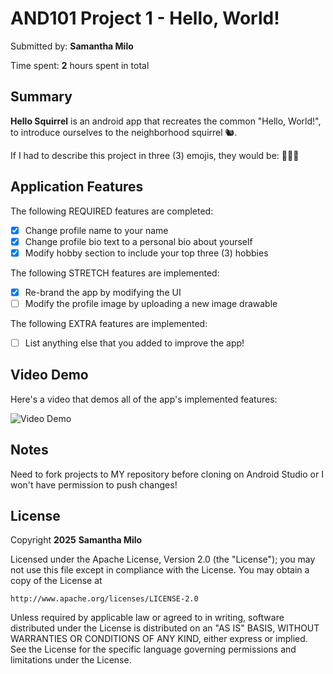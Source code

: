 <!-- (This is a comment) INSTRUCTIONS: Go through this page and fill out any **bolded** entries with their correct values.-->

# AND101 Project 1 - Hello, World!

Submitted by: **Samantha Milo**

Time spent: **2** hours spent in total

## Summary

**Hello Squirrel** is an android app that recreates the common "Hello, World!", to introduce ourselves to the neighborhood squirrel 🐿. 

If I had to describe this project in three (3) emojis, they would be: **😬😭🎯**

## Application Features

<!-- (This is a comment) Please be sure to change the [ ] to [x] for any features you completed.  If a feature is not checked [x], you might miss the points for that item! -->

The following REQUIRED features are completed:

- [X] Change profile name to your name
- [X] Change profile bio text to a personal bio about yourself
- [X] Modify hobby section to include your top three (3) hobbies

The following STRETCH features are implemented:

- [X] Re-brand the app by modifying the UI
- [ ] Modify the profile image by uploading a new image drawable

The following EXTRA features are implemented:

- [ ] List anything else that you added to improve the app!

## Video Demo

Here's a video that demos all of the app's implemented features:

<img src='https://www.loom.com/share/52fb72bd433f47caa2ee27b49a0a33bb?sid=a8036cb0-95b9-427e-adf5-5bdd2a7db0bf' title='Video Demo' width='' alt='Video Demo' />

## Notes

Need to fork projects to MY repository before cloning on Android Studio or I won't have permission to push changes!

## License

Copyright **2025** **Samantha Milo**

Licensed under the Apache License, Version 2.0 (the "License");
you may not use this file except in compliance with the License.
You may obtain a copy of the License at

    http://www.apache.org/licenses/LICENSE-2.0

Unless required by applicable law or agreed to in writing, software
distributed under the License is distributed on an "AS IS" BASIS,
WITHOUT WARRANTIES OR CONDITIONS OF ANY KIND, either express or implied.
See the License for the specific language governing permissions and
limitations under the License.
